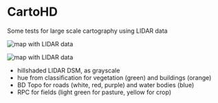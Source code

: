 # CartoHD

Some tests for large scale cartography using LIDAR data

![map with LIDAR data](/img/arcon_6000.png)

![map with LIDAR data](/img/arcon_1500.png)

- hillshaded LIDAR DSM, as grayscale
- hue from classification for vegetation (green) and buildings (orange)
- BD Topo for roads (white, red, purple) and water bodies (blue)
- RPC for fields (light green for pasture, yellow for crop)



